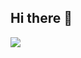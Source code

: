 ## Hi there 👋


<div>
<a
href="https://www.instagram.com/salefe_almeid7/
" target="_blank"><img loading="lazy"
src="https://img.shields.io/badge/-Instagram-%23E4405F
?style=for-the-badge&logo=instagram&logoColor=white"
target="_blank"></a>
</div>

